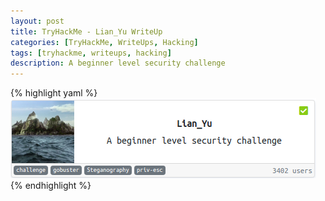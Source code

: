 ```yaml
---
layout: post
title: TryHackMe - Lian_Yu WriteUp
categories: [TryHackMe, WriteUps, Hacking]
tags: [tryhackme, writeups, hacking]
description: A beginner level security challenge
---
```

{% highlight yaml %}
![Cover](/assets/media/thm/Lian_Yu/cover.png)
{% endhighlight %}

